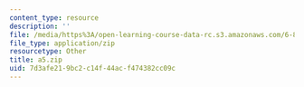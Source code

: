 ```yaml
---
content_type: resource
description: ''
file: /media/https%3A/open-learning-course-data-rc.s3.amazonaws.com/6-837-computer-graphics-fall-2012/7d3afe219bc2c14f44acf474382cc09c_a5.zip
file_type: application/zip
resourcetype: Other
title: a5.zip
uid: 7d3afe21-9bc2-c14f-44ac-f474382cc09c
---
```

